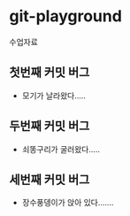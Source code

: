 # git-playground
수업자료

## 첫번째 커밋 버그

- 모기가 날라왔다.....

## 두번째 커밋 버그

- 쇠똥구리가 굴러왔다.....

## 세번째 커밋 버그

- 장수풍뎅이가 앉아 있다.......